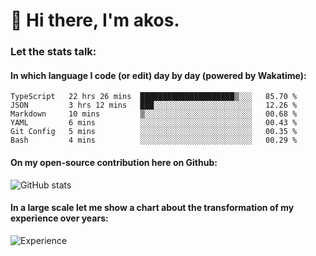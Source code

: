 # 👋 Hi there, I'm akos. 


### Let the stats talk:


#### In which language I code (or edit) day by day (powered by Wakatime): 

<!--START_SECTION:waka-->

```text
TypeScript   22 hrs 26 mins  █████████████████████▒░░░   85.70 %
JSON         3 hrs 12 mins   ███░░░░░░░░░░░░░░░░░░░░░░   12.26 %
Markdown     10 mins         ▒░░░░░░░░░░░░░░░░░░░░░░░░   00.68 %
YAML         6 mins          ░░░░░░░░░░░░░░░░░░░░░░░░░   00.43 %
Git Config   5 mins          ░░░░░░░░░░░░░░░░░░░░░░░░░   00.35 %
Bash         4 mins          ░░░░░░░░░░░░░░░░░░░░░░░░░   00.29 %
```

<!--END_SECTION:waka-->

#### On my open-source contribution here on Github:
 
![GitHub stats](https://github-readme-stats.vercel.app/api?username=akosbalasko)

#### In a large scale let me show a chart about the transformation of my experience over years:   

![Experience](https://cr-skills-chart-widget.azurewebsites.net/api/api?username=akosbalasko)
